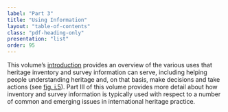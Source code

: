```yaml
---
label: "Part 3"
title: "Using Information"
layout: "table-of-contents"
class: "pdf-heading-only"
presentation: "list"
order: 95
---
```


This volume’s [introduction](/introduction/) provides an overview of the various uses that heritage inventory and survey information can serve, including helping people understanding heritage and, on that basis, make decisions and take actions (see [fig. i.5](/introduction/#fig-i-5)). Part III of this volume provides more detail about how inventory and survey information is typically used with respect to a number of common and emerging issues in international heritage practice.